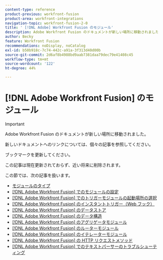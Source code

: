 ```yaml
---
content-type: reference
product-previous: workfront-fusion
product-area: workfront-integrations
navigation-topic: workfront-fusion-2-0
title: ' [!DNL Adobe] Workfront Fusion のモジュール'
description: Adobe Workfront Fusion のドキュメントが新しい場所に移動されました。 この記事は廃止されましたが、この機能を説明する新しい記事へのリンクが含まれています。
author: Becky
feature: Workfront Fusion
recommendations: noDisplay, noCatalog
exl-id: b50b918c-7c74-442c-a91a-3f313d40d00b
source-git-commit: 2d6af8b4988bd9aab7381daa79dec79e41408c45
workflow-type: tm+mt
source-wordcount: '122'
ht-degree: 44%

---
```


# [!DNL Adobe Workfront Fusion] のモジュール

>[!IMPORTANT]
>
>Adobe Workfront Fusion のドキュメントが新しい場所に移動されました。
>
>新しいドキュメントへのリンクについては、個々の記事を参照してください。
>
>ブックマークを更新してください。
>
>この記事は現在更新されておらず、近い将来に削除されます。

この節では、次の記事を扱います。

* [モジュールのタイプ](../../workfront-fusion/modules/module-types.md)
* [ [!DNL Adobe Workfront Fusion] でのモジュールの設定](../../workfront-fusion/modules/configure-a-modules-settings.md)
* [ [!DNL Adobe Workfront Fusion] でのトリガーモジュールの起動場所の選択](../../workfront-fusion/modules/choose-where-trigger-module-starts.md)
* [ [!DNL Adobe Workfront Fusion] のインスタントトリガー（Web フック）](/help/quicksilver/workfront-fusion/webhooks/instant-triggers-webhooks.md)
* [ [!DNL Adobe Workfront Fusion] のデータストア](../../workfront-fusion/modules/data-stores.md)
* [ [!DNL Adobe Workfront Fusion] のデータ構造](../../workfront-fusion/modules/data-structures.md)
* [ [!DNL Adobe Workfront Fusion] のアグリゲータモジュール](../../workfront-fusion/modules/aggregator-module.md)
* [ [!DNL Adobe Workfront Fusion] のルーターモジュール](../../workfront-fusion/modules/router-module.md)
* [ [!DNL Adobe Workfront Fusion] のイテレーターモジュール](../../workfront-fusion/modules/iterator-module.md)
* [ [!DNL Adobe Workfront Fusion] の HTTP リクエストメソッド](../../workfront-fusion/modules/http-request-methods.md)
* [ [!DNL Adobe Workfront Fusion] でのテキストパーサーのトラブルシューティング](../../workfront-fusion/modules/text-parser-troubleshooting.md)

